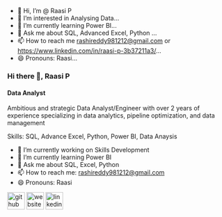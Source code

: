 - 👋 Hi, I’m @ Raasi P
- 👀 I’m interested in Analysing Data...
- 🌱 I’m currently learning Power BI...
- 💞️ Ask me about SQL, Advanced Excel, Python ...
- 📫 How to reach me rashireddy981212@gmail.com or https://www.linkedin.com/in/raasi-p-3b37211a3/...
- 😄 Pronouns: Raasi...

### Hi there 👋, Raasi P
#### Data Analyst
Ambitious and strategic Data Analyst/Engineer with over 2 years of experience specializing in data analytics, pipeline optimization, and data management

Skills: SQL, Advance Excel, Python, Power BI, Data Anaysis

- 🔭 I’m currently working on Skills Development 
- 🌱 I’m currently learning Power BI 
- 💬 Ask me about SQL, Excel, Python 
- 📫 How to reach me: rashireddy981212@gmail.com 
- 😄 Pronouns: Raasi 


[<img src='https://cdn.jsdelivr.net/npm/simple-icons@3.0.1/icons/github.svg' alt='github' height='40'>](https://github.com/Raasi_p)  [<img src='https://cdn.jsdelivr.net/npm/simple-icons@3.0.1/icons/icloud.svg' alt='website' height='40'>](https://github.com/Raasi-P)  [<img src='https://cdn.jsdelivr.net/npm/simple-icons@3.0.1/icons/linkedin.svg' alt='linkedin' height='40'>](https://www.linkedin.com/in/raasi-p-3b37211a3/)  


<!---
Raasi-P/Raasi-P is a ✨ special ✨ repository because its `README.md` (this file) appears on your GitHub profile.
You can click the Preview link to take a look at your changes.
--->
